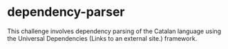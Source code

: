 # dependency-parser
This challenge involves dependency parsing of the Catalan language using the Universal Dependencies (Links to an external site.) framework.
